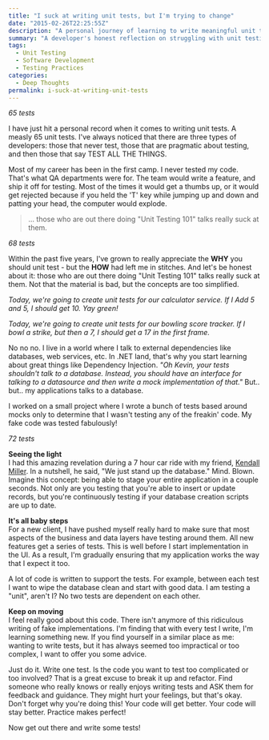 ```yaml
---
title: "I suck at writing unit tests, but I'm trying to change"
date: "2015-02-26T22:25:55Z"
description: "A personal journey of learning to write meaningful unit tests and overcoming the challenges of testing real-world applications with external dependencies."
summary: "A developer's honest reflection on struggling with unit testing and the journey to writing better tests for real-world applications."
tags:
  - Unit Testing
  - Software Development
  - Testing Practices
categories:
  - Deep Thoughts
permalink: i-suck-at-writing-unit-tests
---
```


*65 tests*

I have just hit a personal record when it comes to writing unit tests.  A measly 65 unit tests.  I've always noticed that there are three types of developers:  those that never test, those that are pragmatic about testing, and then those that say TEST ALL THE THINGS.

Most of my career has been in the first camp.  I never tested my code.  That's what QA departments were for. The team would write a feature, and ship it off for testing.  Most of the times it would get a thumbs up, or it would get rejected because if you held the 'T' key while jumping up and down and patting your head, the computer would explode.

>... those who are out there doing "Unit Testing 101" talks really suck at them.

*68 tests*

Within the past five years, I've grown to really appreciate the **WHY** you should unit test - but the **HOW** had left me in stitches.  And let's be honest about it: those who are out there doing "Unit Testing 101" talks really suck at them.  Not that the material is bad, but the concepts are too simplified.

*Today, we're going to create unit tests for our calculator service.  If I Add 5 and 5, I should get 10.  Yay green!*

*Today, we're going to create unit tests for our bowling score tracker.  If I bowl a strike, but then a 7, I should get a 17 in the first frame.*

No no no.  I live in a world where I talk to external dependencies like databases, web services, etc.  In .NET land, that's why you start learning about great things like Dependency Injection.  *"Oh Kevin, your tests shouldn't talk to a database.  Instead, you should have an interface for talking to a datasource and then write a mock implementation of that."*  But.. but.. my applications talks to a database.

I worked on a small project where I wrote a bunch of tests based around mocks only to determine that I wasn't testing any of the freakin' code.  My fake code was tested fabulously!

*72 tests*

**Seeing the light**  
I had this amazing revelation during a 7 hour car ride with my friend, [Kendall Miller](https://twitter.com/kendallmiller).  In a nutshell, he said, "We just stand up the database."  Mind.  Blown.  Imagine this concept: being able to stage your entire application in a couple seconds.  Not only are you testing that you're able to insert or update records, but you're continuously testing if your database creation scripts are up to date.

**It's all baby steps**  
For a new client, I have pushed myself really hard to make sure that most aspects of the business and data layers have testing around them.  All new features get a series of tests.  This is well before I start implementation in the UI.  As a result, I'm gradually ensuring that my application works the way that I expect it too.

A lot of code is written to support the tests.  For example, between each test I want to wipe the database clean and start with good data.  I am testing a "unit", aren't I?  No two tests are dependent on each other.

**Keep on moving**  
I feel really good about this code.  There isn't anymore of this ridiculous writing of fake implementations.  I'm finding that with every test I write, I'm learning something new.  If you find yourself in a similar place as me: wanting to write tests, but it has always seemed too impractical or too complex, I want to offer you some advice.  

Just do it.  Write one test.  Is the code you want to test too complicated or too involved?  That is a great excuse to break it up and refactor.  Find someone who really knows or really enjoys writing tests and ASK them for feedback and guidance.  They might hurt your feelings, but that's okay.  Don't forget why you're doing this!  Your code will get better.  Your code will stay better.    Practice makes perfect!

Now get out there and write some tests!
